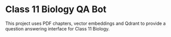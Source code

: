 # Class 11 Biology QA Bot
This project uses PDF chapters, vector embeddings and Qdrant to provide a question answering interface for Class 11 Biology.